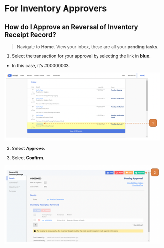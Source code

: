 # For Inventory Approvers

## How do I Approve an Reversal of Inventory Receipt Record?

> Navigate to **Home**. 
View your inbox, these are all your **pending tasks**.

1. Select the transaction for your approval by selecting the link in **blue**.

- In this case, it’s #00000003.

![](images/ROIRFIApp.png "ROIRFIApp")

2. Select **Approve**.

3. Select **Confirm**.

![](images/ROIRFIApp2.png "ROIRFIApp2")
